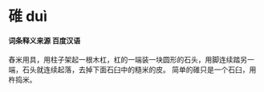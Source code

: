 # 碓   duì

#### 词条释义来源   百度汉语

舂米用具，用柱子架起一根木杠，杠的一端装一块圆形的石头，用脚连续踏另一端，石头就连续起落，去掉下面石臼中的糙米的皮。		简单的碓只是一个石臼，用杵捣米。